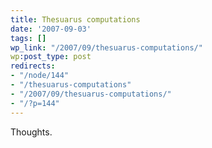 ```yaml
---
title: Thesuarus computations
date: '2007-09-03'
tags: []
wp_link: "/2007/09/thesuarus-computations/"
wp:post_type: post
redirects:
- "/node/144"
- "/thesuarus-computations"
- "/2007/09/thesuarus-computations/"
- "/?p=144"
---
```


Thoughts.
